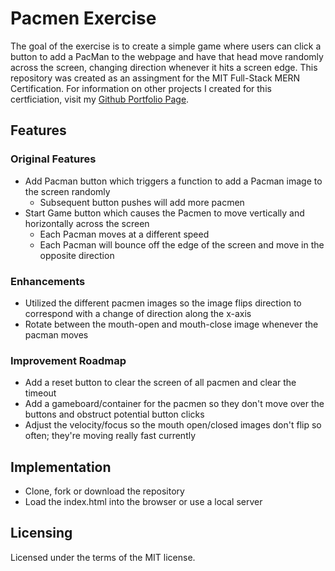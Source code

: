 # Pacmen Exercise
The goal of the exercise is to create a simple game where users can click a button to add a PacMan to the webpage and have that head move randomly across the screen, changing direction whenever it hits a screen edge. This repository was created as an assingment for the MIT Full-Stack MERN Certification. For information on other projects I created for this certficiation, visit my [Github Portfolio Page](https://jasonrahm00.github.io/).
## Features
### Original Features
- Add Pacman button which triggers a function to add a Pacman image to the screen randomly
  - Subsequent button pushes will add more pacmen  
- Start Game button which causes the Pacmen to move vertically and horizontally across the screen
  - Each Pacman moves at a different speed
  - Each Pacman will bounce off the edge of the screen and move in the opposite direction
### Enhancements
- Utilized the different pacmen images so the image flips direction to correspond with a change of direction along the x-axis
- Rotate between the mouth-open and mouth-close image whenever the pacman moves
### Improvement Roadmap
- Add a reset button to clear the screen of all pacmen and clear the timeout
- Add a gameboard/container for the pacmen so they don't move over the buttons and obstruct potential button clicks
- Adjust the velocity/focus so the mouth open/closed images don't flip so often; they're moving really fast currently 
## Implementation
- Clone, fork or download the repository
- Load the index.html into the browser or use a local server
## Licensing
Licensed under the terms of the MIT license.
